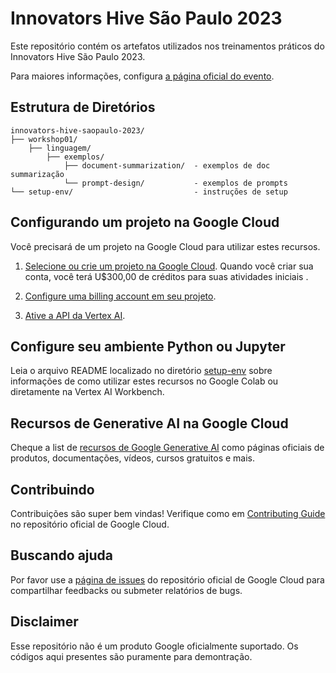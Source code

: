 # Innovators Hive São Paulo 2023

Este repositório contém os artefatos utilizados nos treinamentos práticos do Innovators Hive São Paulo 2023.

Para maiores informações, configura [a página oficial do evento](https://cloudonair.withgoogle.com/events/summit-sao-paulo-2023).

## Estrutura de Diretórios

```
innovators-hive-saopaulo-2023/
├── workshop01/
    ├── linguagem/
        ├── exemplos/             
            ├── document-summarization/  - exemplos de doc summarização
            └── prompt-design/           - exemplos de prompts
└── setup-env/                           - instruções de setup
```

## Configurando um projeto na Google Cloud
Você precisará de um projeto na Google Cloud para utilizar estes recursos.

1. [Selecione ou crie um projeto na Google Cloud](https://console.cloud.google.com/cloud-resource-manager). Quando você criar sua conta, você terá U$300,00 de créditos para suas atividades iniciais .

2. [Configure uma billing account em seu projeto](https://cloud.google.com/billing/docs/how-to/modify-project).

3. [Ative a API da Vertex AI](https://console.cloud.google.com/flows/enableapi?apiid=aiplatform.googleapis.com). 

## Configure seu ambiente Python ou Jupyter
Leia o arquivo README localizado no diretório [setup-env](https://github.com/GoogleCloudPlatform/generative-ai/tree/main/setup-env) sobre informações de como utilizar estes recursos no Google Colab ou diretamente na Vertex AI Workbench.

## Recursos de Generative AI na Google Cloud
Cheque a list de [recursos de Google Generative AI](RESOURCES.md) como páginas oficiais de produtos, documentações, vídeos, cursos gratuitos e mais.

## Contribuindo
Contribuições são super bem vindas! Verifique como em [Contributing Guide](https://github.com/GoogleCloudPlatform/generative-ai/blob/main/CONTRIBUTING.md) no repositório oficial de Google Cloud.

## Buscando ajuda
Por favor use a [página de issues](https://github.com/GoogleCloudPlatform/generative-ai/issues) do repositório oficial de Google Cloud para compartilhar feedbacks ou submeter relatórios de bugs.

## Disclaimer
Esse repositório não é um produto Google oficialmente suportado. Os códigos aqui presentes são puramente para demontração.